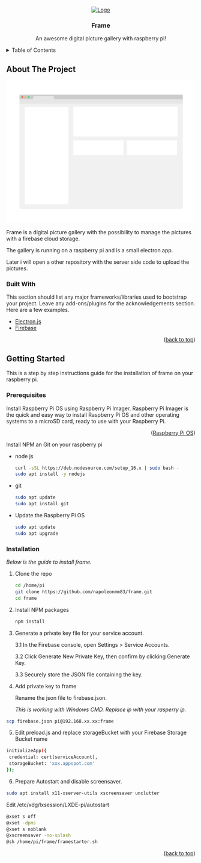 <div id="top"></div>
<!--
[![Contributors][contributors-shield]][contributors-url]
[![Forks][forks-shield]][forks-url]
[![Stargazers][stars-shield]][stars-url]
[![Issues][issues-shield]][issues-url]
[![MIT License][license-shield]][license-url]
[![LinkedIn][linkedin-shield]][linkedin-url]
 -->


<!-- PROJECT LOGO -->
<br />
<div align="center">
  <a href="https://github.com/othneildrew/Best-README-Template">
    <img src="images/logo.png" alt="Logo" width="80" height="80">
  </a>

  <h3 align="center">Frame</h3>

  <p align="center">
    An awesome digital picture gallery with raspberry pi!
    <br />  
  </p>
</div>



<!-- TABLE OF CONTENTS -->
<details>
  <summary>Table of Contents</summary>
  <ol>
    <li>
      <a href="#about-the-project">About The Project</a>
      <ul>
        <li><a href="#built-with">Built With</a></li>
      </ul>
    </li>
    <li>
      <a href="#getting-started">Getting Started</a>
      <ul>
        <li><a href="#prerequisites">Prerequisites</a></li>
        <li><a href="#installation">Installation</a></li>
      </ul>
    </li>
  
  </ol>
</details>



<!-- ABOUT THE PROJECT -->
## About The Project

[![Product Name Screen Shot][product-screenshot]](https://example.com)

Frame is a digital picture gallery with the possibility to manage the pictures with a firebase cloud storage.

The gallery is running on a raspberry pi and is a small electron app.

Later i will open a other repository with the server side code to upload the pictures.



### Built With

This section should list any major frameworks/libraries used to bootstrap your project. Leave any add-ons/plugins for the acknowledgements section. Here are a few examples.

* [Electron.js](https://www.electronjs.org/)
* [Firebase](https://firebase.google.com/)


<p align="right">(<a href="#top">back to top</a>)</p>



<!-- GETTING STARTED -->
## Getting Started

This is a step by step instructions guide for the installation of frame on your raspberry pi.

### Prerequisites

Install Raspberry Pi OS using Raspberry Pi Imager.
Raspberry Pi Imager is the quick and easy way to install Raspberry Pi OS and other operating systems to a microSD card, ready to use with your Raspberry Pi.

<p align="right">(<a href="https://www.raspberrypi.com/software/">Raspberry Pi OS</a>)</p>

Install NPM an Git on your raspberry pi



  * node js
    ```sh
    curl -sSL https://deb.nodesource.com/setup_16.x | sudo bash -
    sudo apt install -y nodejs
    ```

  * git
    ```sh
    sudo apt update
    sudo apt install git
    ```
  * Update the Raspberry Pi OS
    ```sh
    sudo apt update
    sudo apt upgrade
    ```

### Installation

_Below is the guide to install frame._

1. Clone the repo
   ```sh
   cd /home/pi
   git clone https://github.com/napoleonmm83/frame.git
   cd frame
   ```
2. Install NPM packages
   ```sh
   npm install
   ```
3. Generate a private key file for your service account.

      3.1 In the Firebase console, open Settings > Service Accounts.

      3.2 Click Generate New Private Key, then confirm by clicking Generate Key.

      3.3 Securely store the JSON file containing the key.

4. Add private key to frame

    Rename the json file to firebase.json.

    _This is working with Windows CMD. Replace ip with your rasperry ip._

  ```sh
  scp firebase.json pi@192.168.xx.xx:frame
  ```

5. Edit preload.js and replace storageBucket with your Firebase Storage Bucket name

  ```sh
  initializeApp({
   credential: cert(serviceAccount),
   storageBucket: 'xxx.appspot.com'
  });

  ```

6. Prepare Autostart and disable screensaver.

  ```sh
  sudo apt install x11-xserver-utils xscreensaver unclutter

  ```

  Edit /etc/xdg/lxsession/LXDE-pi/autostart

  ```sh
  @xset s off
  @xset -dpms
  @xset s noblank
  @xscreensaver -no-splash
  @sh /home/pi/frame/framestarter.sh

  ```


<p align="right">(<a href="#top">back to top</a>)</p>








<!-- CONTACT
## Contact

Your Name - [@your_twitter](https://twitter.com/your_username) - email@example.com

Project Link: [https://github.com/your_username/repo_name](https://github.com/your_username/repo_name)

<p align="right">(<a href="#top">back to top</a>)</p>

 -->





<!-- MARKDOWN LINKS & IMAGES -->
<!-- https://www.markdownguide.org/basic-syntax/#reference-style-links -->
[contributors-shield]: https://img.shields.io/github/contributors/othneildrew/Best-README-Template.svg?style=for-the-badge
[contributors-url]: https://github.com/othneildrew/Best-README-Template/graphs/contributors
[forks-shield]: https://img.shields.io/github/forks/othneildrew/Best-README-Template.svg?style=for-the-badge
[forks-url]: https://github.com/othneildrew/Best-README-Template/network/members
[stars-shield]: https://img.shields.io/github/stars/othneildrew/Best-README-Template.svg?style=for-the-badge
[stars-url]: https://github.com/othneildrew/Best-README-Template/stargazers
[issues-shield]: https://img.shields.io/github/issues/othneildrew/Best-README-Template.svg?style=for-the-badge
[issues-url]: https://github.com/othneildrew/Best-README-Template/issues
[license-shield]: https://img.shields.io/github/license/othneildrew/Best-README-Template.svg?style=for-the-badge
[license-url]: https://github.com/othneildrew/Best-README-Template/blob/master/LICENSE.txt
[linkedin-shield]: https://img.shields.io/badge/-LinkedIn-black.svg?style=for-the-badge&logo=linkedin&colorB=555
[linkedin-url]: https://linkedin.com/in/othneildrew
[product-screenshot]: asset/screenshot.png
